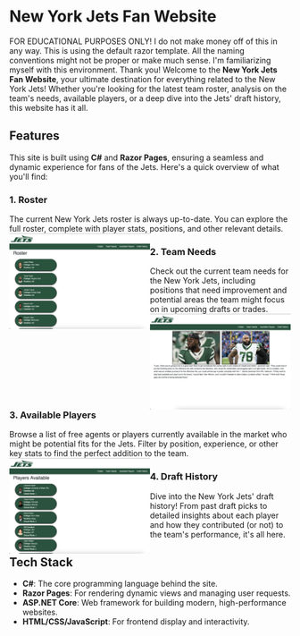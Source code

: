 # New York Jets Fan Website 

FOR EDUCATIONAL PURPOSES ONLY! I do not make money off of this in any way. This is using the default razor template. All the naming conventions might not be
proper or make much sense. I'm familiarizing myself with this environment. Thank you!
Welcome to the **New York Jets Fan Website**, your ultimate destination for everything related to the New York Jets! Whether you're looking for the latest team roster, analysis on the team's needs, available players, or a deep dive into the Jets' draft history, this website has it all.

## Features

This site is built using **C#** and **Razor Pages**, ensuring a seamless and dynamic experience for fans of the Jets. Here's a quick overview of what you'll find:

### 1. **Roster**
The current New York Jets roster is always up-to-date. You can explore the full roster, complete with player stats, positions, and other relevant details.
<img src="./BlazorApp1/ReadMeImages/CurrentRoster.png" alt="Roster" width="50%" align="left" />

### 2. **Team Needs**
Check out the current team needs for the New York Jets, including positions that need improvement and potential areas the team might focus on in upcoming drafts or trades.
<img src="./BlazorApp1/ReadMeImages/TeamNeeds.png" alt="Team Needs" width="50%" align="left" />

### 3. **Available Players**
Browse a list of free agents or players currently available in the market who might be potential fits for the Jets. Filter by position, experience, or other key stats to find the perfect addition to the team.
<img src="./BlazorApp1/ReadMeImages/PlayersAvailable.png" alt="Available Players" width="50%" align="left" />

### 4. **Draft History**
Dive into the New York Jets' draft history! From past draft picks to detailed insights about each player and how they contributed (or not) to the team's performance, it's all here.

## Tech Stack

- **C#**: The core programming language behind the site.
- **Razor Pages**: For rendering dynamic views and managing user requests.
- **ASP.NET Core**: Web framework for building modern, high-performance websites.
- **HTML/CSS/JavaScript**: For frontend display and interactivity.

